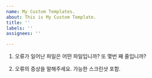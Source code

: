 ```yaml
---
name: My Custom Templates.
about: This is My Custom Template.
title: ''
labels: ''
assignees: ''

---
```


1. 오류가 일어난 파일은 어떤 파일입니까? 또 몇번 째 줄입니까?

2.  오류의 증상을 말해주세요. 가능한 스크린샷 포함.
